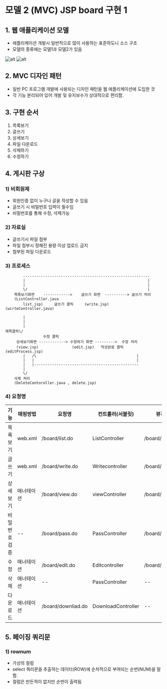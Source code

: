모델 2 (MVC) JSP board 구현 1
============================

## 1. 웹 애플리케이션 모델

* 애플리케이션 개발시 일반적으로 많이 사용하는 표준하도니 소스 구조
* 모델의 종류에는 모델1과 모델2가 있음

![alt](/assets/images/post/ajax/15.png)
![alt](/assets/images/post/ajax/16.png)

## 2. MVC 디자인 패턴

* 일반 PC 프로그램 개발에 사용되는 디자인 패턴을 웹 애플리케이션에 도입한 것
* 각 기능 분리되어 있어 개발 및 유지보수가 상대적으로 편리함.

## 3. 구현 순서

1. 목록보기
2. 글쓰기
3. 상세보기
4. 파일 다운로드
5. 삭제하기
6. 수정하기

## 4. 게시판 구상

### 1) 비회원제

* 회원인증 없이 누구나 글을 작성할 수 있음
* 글쓰기 시 비밀번호 입력이 필수임
* 비밀번호를 통해 수정, 삭제가능

### 2) 자료실

* 글쓰기시 파일 첨부
* 파일 첨부시 정해진 용량 이상 업로드 금지
* 첨부된 파일 다운로드

### 3) 프로세스

```
        ---------------------------------------------------------
        |                                                       |
        |                                                       |
        \/                                                      |
    목록보기화면    ------------>    글쓰기 화면  ----------> 글쓰기 처리
    (ListController.java
        list.jsp)     글쓰기 클릭     (write.jsp)   (wirteController.java)

        |
        |
        |
제목클릭\/
                 수정 클릭 
     상세보기화면 ------------> 수정하기 화면 --------->  수정 처리 
     (view.jsp)               (edit.jsp)   작성완료 클릭 (editProcess.jsp)
        |   /\                                             |
        |   |                                              |
        |   |-----------------------------------------------
        |
        \/
    삭제 처리         
    (DeleteContoroller.java , delete.jsp)
```


### 4) 요청명

|기능|매핑방법|요청명|컨트롤러(서블릿)|뷰경로|
|---|--------|-----|---------------|------|
|목록보기|web.xml|/board/list.do|ListController|/board/list.jsp|
|글쓰기|web.xml|/board/write.do|Writecontroller|/board/write.jsp|
|상세보기| 애너테이션|/board/view.do|viewController|/board/view.jsp|
|비밀번호 검증|--|/board/pass.do|PassController|/board/pass.jsp|
|수정| 애너테이션|/board/edit.do|Editcontroller|/board/edit.jsp|
|삭제| 애너테이션|--|PassController|--|
|다운로드| 애너테이션|/board/downliad.do|DownloadController|--|

## 5. 페이징 쿼리문 

### 1) rownum

* 가상의 컬럼
* select 쿼리문을 추출하는 데이터(ROW)에 순차적으로 부여되는 순번(NUM)을 말함.
* 컬럼은 만든적이 없지만 순번이 출력됨


